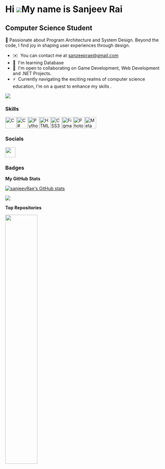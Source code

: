 Hi ![](https://user-images.githubusercontent.com/18350557/176309783-0785949b-9127-417c-8b55-ab5a4333674e.gif)My name is Sanjeev Rai
===================================================================================================================================

Computer Science Student
------------------------

🎨 Passionate about Program Architecture and System Design. Beyond the code, I find joy in shaping user experiences through design.

* ✉️  You can contact me at [sanzeeprae@gmail.com](mailto:sanzeeprae@gmail.com)
* 🧠  I'm learning Database
* 🤝  I'm open to collaborating on Game Development, Web Development and .NET Projects.
* ⚡  Currently navigating the exciting realms of computer science education, I'm on a quest to enhance my skills .

<a href="https://www.github.com/sanjeevRae" target="_blank" rel="noreferrer"><img
src="https://img.shields.io/github/followers/sanjeevRae?logo=github&style=for-the-badge&color=14b8a6&labelColor=ffffff" /></a>

### Skills


<p align="left">
<a href="https://docs.microsoft.com/en-us/cpp/?view=msvc-170" target="_blank" rel="noreferrer"><img src="https://raw.githubusercontent.com/danielcranney/readme-generator/main/public/icons/skills/c-colored.svg" width="36" height="36" alt="C" /></a><a href="https://docs.microsoft.com/en-us/dotnet/csharp/" target="_blank" rel="noreferrer"><img src="https://raw.githubusercontent.com/danielcranney/readme-generator/main/public/icons/skills/csharp-colored.svg" width="36" height="36" alt="C#" /></a><a href="https://www.python.org/" target="_blank" rel="noreferrer"><img src="https://raw.githubusercontent.com/danielcranney/readme-generator/main/public/icons/skills/python-colored.svg" width="36" height="36" alt="Python" /></a><a href="https://developer.mozilla.org/en-US/docs/Glossary/HTML5" target="_blank" rel="noreferrer"><img src="https://raw.githubusercontent.com/danielcranney/readme-generator/main/public/icons/skills/html5-colored.svg" width="36" height="36" alt="HTML5" /></a><a href="https://www.w3.org/TR/CSS/#css" target="_blank" rel="noreferrer"><img src="https://raw.githubusercontent.com/danielcranney/readme-generator/main/public/icons/skills/css3-colored.svg" width="36" height="36" alt="CSS3" /></a><a href="https://www.figma.com/" target="_blank" rel="noreferrer"><img src="https://raw.githubusercontent.com/danielcranney/readme-generator/main/public/icons/skills/figma-colored.svg" width="36" height="36" alt="Figma" /></a><a href="https://www.adobe.com/uk/products/photoshop.html" target="_blank" rel="noreferrer"><img src="https://raw.githubusercontent.com/danielcranney/readme-generator/main/public/icons/skills/photoshop-colored.svg" width="36" height="36" alt="Photoshop" /></a><a href="https://metamask.io/" target="_blank" rel="noreferrer"><img src="https://raw.githubusercontent.com/danielcranney/readme-generator/main/public/icons/skills/metamask-colored.svg" width="36" height="36" alt="MetaMask" /></a>
</p>


### Socials

<p align="left"> <a href="https://www.github.com/sanjeevRae" target="_blank" rel="noreferrer"> <picture> <source media="(prefers-color-scheme: dark)" srcset="https://raw.githubusercontent.com/danielcranney/readme-generator/main/public/icons/socials/github-dark.svg" /> <source media="(prefers-color-scheme: light)" srcset="https://raw.githubusercontent.com/danielcranney/readme-generator/main/public/icons/socials/github.svg" /> <img src="https://raw.githubusercontent.com/danielcranney/readme-generator/main/public/icons/socials/github.svg" width="32" height="32" /> </picture> </a></p>

### Badges

<b>My GitHub Stats</b>

<a href="http://www.github.com/sanjeevRae"><img src="https://github-readme-stats.vercel.app/api?username=sanjeevRae&show_icons=true&hide=&count_private=true&title_color=ef4444&text_color=f97316&icon_color=14b8a6&bg_color=ffffff&hide_border=true&show_icons=true" alt="sanjeevRae's GitHub stats" /></a>

<a href="http://www.github.com/sanjeevRae"><img src="https://github-readme-streak-stats.herokuapp.com/?user=sanjeevRae&stroke=f97316&background=ffffff&ring=ef4444&fire=ef4444&currStreakNum=f97316&currStreakLabel=ef4444&sideNums=f97316&sideLabels=f97316&dates=f97316&hide_border=true" /></a>

<b>Top Repositories</b>

<div width="100%" align="center"><a href="https://github.com/sanjeevRae/wfdbig_v1" align="left"><img align="left" width="45%" src="https://github-readme-stats.vercel.app/api/pin/?username=sanjeevRae&repo=wfdbig_v1&title_color=ef4444&text_color=f97316&icon_color=14b8a6&bg_color=ffffff&hide_border=true&locale=en" /></a></div><br /><br /><br /><br /><br /><br /><br />
